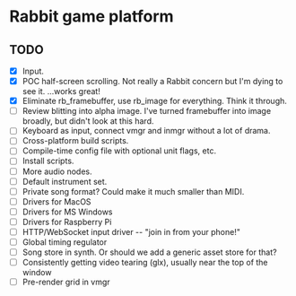 # Rabbit game platform

## TODO
- [x] Input.
- [x] POC half-screen scrolling. Not really a Rabbit concern but I'm dying to see it. ...works great!
- [x] Eliminate rb_framebuffer, use rb_image for everything. Think it through.
- [ ] Review blitting into alpha image. I've turned framebuffer into image broadly, but didn't look at this hard.
- [ ] Keyboard as input, connect vmgr and inmgr without a lot of drama.
- [ ] Cross-platform build scripts.
- [ ] Compile-time config file with optional unit flags, etc.
- [ ] Install scripts.
- [ ] More audio nodes.
- [ ] Default instrument set.
- [ ] Private song format? Could make it much smaller than MIDI.
- [ ] Drivers for MacOS
- [ ] Drivers for MS Windows
- [ ] Drivers for Raspberry Pi
- [ ] HTTP/WebSocket input driver -- "join in from your phone!"
- [ ] Global timing regulator
- [ ] Song store in synth. Or should we add a generic asset store for that?
- [ ] Consistently getting video tearing (glx), usually near the top of the window
- [ ] Pre-render grid in vmgr
